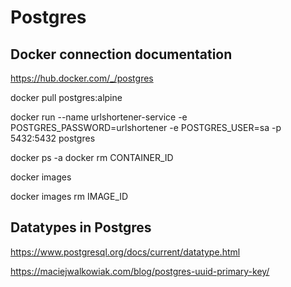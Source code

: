 
# Postgres

## Docker connection documentation

https://hub.docker.com/_/postgres

docker pull postgres:alpine

docker run --name urlshortener-service -e POSTGRES_PASSWORD=urlshortener -e POSTGRES_USER=sa -p 5432:5432 postgres

docker ps -a
docker rm CONTAINER_ID

docker images

docker images rm IMAGE_ID

## Datatypes in Postgres

https://www.postgresql.org/docs/current/datatype.html

https://maciejwalkowiak.com/blog/postgres-uuid-primary-key/


